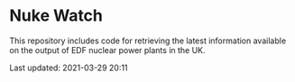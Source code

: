 # Nuke Watch

This repository includes code for retrieving the latest information available on the output of EDF nuclear power plants in the UK.

Last updated: 2021-03-29 20:11
